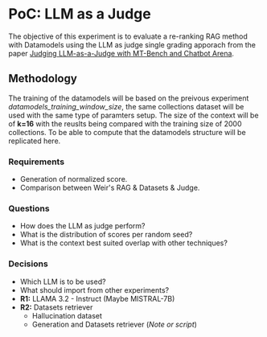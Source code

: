 # PoC: LLM as a Judge

The objective of this experiment is to evaluate a re-ranking RAG method with Datamodels using the LLM as judge single grading apporach from the paper [Judging LLM-as-a-Judge with MT-Bench and Chatbot Arena](https://arxiv.org/abs/2306.05685).


## Methodology

The training of the datamodels will be based on the preivous experiment *datamodels_training_window_size*, the same collections dataset will be used with the same type of paramters setup. The size of the context will be of **k=16** with the reuslts being compared with the training size of 2000 collections. To be able to compute that the datamodels structure will be replicated here.

### Requirements
* Generation of normalized score.
* Comparison between Weir's RAG & Datasets & Judge.

### Questions
* How does the LLM as judge perform?
* What is the distribution of scores per random seed?
* What is the context best suited overlap with other techniques?

### Decisions
* Which LLM is to be used?
* What should import from other experiments?
* **R1:** LLAMA 3.2 - Instruct (Maybe MISTRAL-7B)
* **R2:** Datasets retriever
    * Hallucination dataset
    * Generation and Datasets retriever (*Note or script*)
